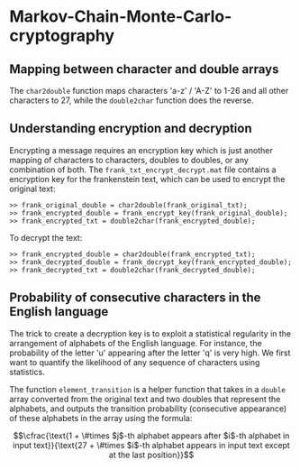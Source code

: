 # Markov-Chain-Monte-Carlo-cryptography

## Mapping between character and double arrays

The `char2double` function maps characters 'a-z' / 'A-Z' to 1-26 and all other characters to 27, while the `double2char` function does the reverse.

## Understanding encryption and decryption

Encrypting a message requires an encryption key which is just another mapping of characters to characters, doubles to doubles, or any combination of both. The `frank_txt_encrypt_decrypt.mat` file contains a encryption key for the frankenstein text, which can be used to encrypt the original text:
```
>> frank_original_double = char2double(frank_original_txt);
>> frank_encrypted_double = frank_encrypt_key(frank_original_double);
>> frank_encrypted_txt = double2char(frank_encrypted_double);
```
To decrypt the text:
```
>> frank_encrypted_double = char2double(frank_encrypted_txt);
>> frank_decrypted_double = frank_decrypt_key(frank_encrypted_double);
>> frank_decrypted_txt = double2char(frank_decrypted_double);
```

## Probability of consecutive characters in the English language

The trick to create a decryption key is to exploit a statistical regularity in the arrangement of alphabets of the English language. For instance, the probability of the letter 'u' appearing after the letter 'q' is very high. We first want to quantify the likelihood of any sequence of characters using statistics.

The function `element_transition` is a helper function that takes in a `double` array converted from the original text and two doubles that represent the alphabets, and outputs the transition probability (consecutive appearance) of these alphabets in the array using the formula:

```math
\cfrac{\text{1 + \#times $j$-th alphabet appears after $i$-th alphabet in input text}}{\text{27 + \#times $i$-th alphabet appears in input text except at the last position}}
```
